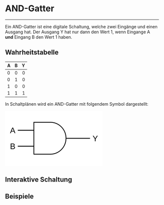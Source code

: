 # AND-Gatter
---

Ein AND-Gatter ist eine digitale Schaltung, welche zwei Eingänge und einen Ausgang hat. Der Ausgang Y hat nur dann den Wert 1, wenn Eingange A **und** Eingang B den Wert 1 haben.

## Wahrheitstabelle

| A   | B   |   Y |
|:--- |:--- | ---:|
| 0   | 0   |   0 |
| 0   | 1   |   0 |
| 1   | 0   |   0 |
| 1   | 1   |   1 |

In Schaltplänen wird ein AND-Gatter mit folgendem Symbol dargestellt:

![](./and-gate.svg)

## Interaktive Schaltung

<VueCircuit id="and-gatter" height="200"/>



## Beispiele
